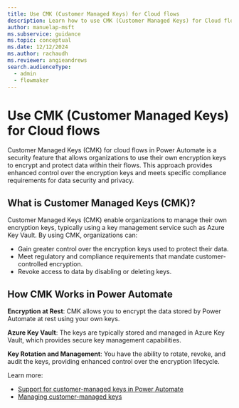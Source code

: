 ```yaml
---
title: Use CMK (Customer Managed Keys) for Cloud flows
description: Learn how to use CMK (Customer Managed Keys) for Cloud flows
author: manuelap-msft
ms.subservice: guidance
ms.topic: conceptual
ms.date: 12/12/2024
ms.author: rachaudh
ms.reviewer: angieandrews
search.audienceType: 
  - admin
  - flowmaker
---
```


# Use CMK (Customer Managed Keys) for Cloud flows

Customer Managed Keys (CMK) for cloud flows in Power Automate is a security feature that allows organizations to use their own encryption keys to encrypt and protect data within their flows. This approach provides enhanced control over the encryption keys and meets specific compliance requirements for data security and privacy. 

## What is Customer Managed Keys (CMK)?

Customer Managed Keys (CMK) enable organizations to manage their own encryption keys, typically using a key management service such as Azure Key Vault. By using CMK, organizations can:

- Gain greater control over the encryption keys used to protect their data.
- Meet regulatory and compliance requirements that mandate customer-controlled encryption.
- Revoke access to data by disabling or deleting keys.

## How CMK Works in Power Automate

**Encryption at Rest**: CMK allows you to encrypt the data stored by Power Automate at rest using your own keys.

**Azure Key Vault**: The keys are typically stored and managed in Azure Key Vault, which provides secure key management capabilities.

**Key Rotation and Management**: You have the ability to rotate, revoke, and audit the keys, providing enhanced control over the encryption lifecycle.

Learn more:

- [Support for customer-managed keys in Power Automate](/power-automate/customer-managed-keys)
- [Managing customer-managed keys](/power-platform/admin/customer-managed-key) 